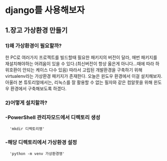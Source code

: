 # django를 사용해보자

## 1.장고 가상환경 만들기
### 1)왜 가상환경이 필요할까?
한 PC로 여러가지 프로젝트를 빌드할때 필요한 패키지의 버전이 달라, 매번 패키지를 재설치해야하는 어려움이 있을 수 있다.(최신버전이 항상 옳은게 아니다...때에 따라 하위호환이 안되는 케이스 다수 있음) 따라서 고립된 개발환경을 구축하기 위해 virtualenv라는 가상환경 패키지가 존재한다. 오늘은 윈도우 환경에서 이걸 설치해보자.
아울러 본 튜토리얼에서는, 리눅스를 잘 활용할 수 없는 필자와 같은 컴알못을 위해 윈도우 환경에서 구축해보도록 하겠다.

### 2)어떻게 설치할까?
###   -PowerShell 관리자모드에서 디렉토리 생성
      'mkdir 디렉토리명'
###   -해당 디렉토리에서 가상환경 설정
      'python -m venv 가상환경명'


